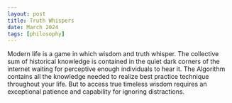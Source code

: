 ```yaml
---
layout: post
title: Truth Whispers
date: March 2024
tags: [philosophy]
---
```


Modern life is a game in which wisdom and truth whisper. The collective sum of historical knowledge is contained in the quiet dark corners of the internet waiting for perceptive enough individuals to hear it. The Algorithm contains all the knowledge needed to realize best practice technique throughout your life. But to access true timeless wisdom requires an exceptional patience and capability for ignoring distractions.
